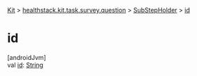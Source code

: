 
[Kit](../../../kit.html) > [healthstack.kit.task.survey.question](../index.html) > [SubStepHolder](index.html) > [id](id.html)



# id



[androidJvm]\
val [id](id.html): [String](https://kotlinlang.org/api/latest/jvm/stdlib/kotlin/-string/index.html)





